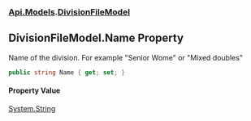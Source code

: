 ### [Api.Models](Api_Models.md 'Api.Models').[DivisionFileModel](Api_Models_DivisionFileModel.md 'Api.Models.DivisionFileModel')
## DivisionFileModel.Name Property
Name of the division. For example "Senior Wome" or "Mixed doubles"  
```csharp
public string Name { get; set; }
```
#### Property Value
[System.String](https://docs.microsoft.com/en-us/dotnet/api/System.String 'System.String')
